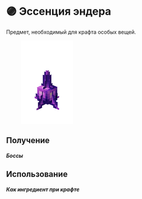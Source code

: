 # 🟣 Эссенция эндера

Предмет, необходимый для крафта особых вещей.

<figure><img src="../../.gitbook/assets/toffy_purplegem.gif" alt=""><figcaption></figcaption></figure>

## Получение

#### _Боссы_

## Использование

#### _Как ингредиент при крафте_
